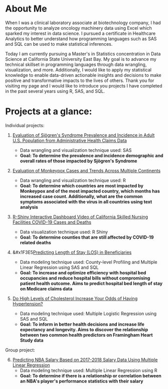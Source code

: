 # About Me

When I was a clinical laboratory associate at biotechnology company, I had the opportunity to analyze oncology machinery data using Excel which sparked my interest in data science.
I pursued a certificate in Healthcare Analytics to better understand how programming languages such as SAS and SQL can be used to make statistical inferences.

Today I am currently pursuing a Master's in Statistics concentration in Data Science at California State University East Bay. My goal is to advance my technical skillset in programming languages through data wrangling, visualization, and more. Additionally, I would like to apply my statistical knowledge to enable data-driven actionable insights and decisions to make positive and transformative impacts to the lives of others. Thank you for visiting my page and I would like to introduce you projects I have completed in the past several years using R, SAS, and SQL.

# Projects at a glance:

Individual projects:

1. [Evaluation of Sjögren's Syndrome Prevalence and Incidence in Adult U.S. Population from Administrative Health Claims Data](https://www.github.com/ihnguyen/sjogren)
   - Data wrangling and visualization technique used: SAS
   - **Goal: To determine the prevalence and incidence demographic and overall rates of those impacted by Sjögren's Syndrome**

2. [Evaluation of Monkeypox Cases and Trends Across Multiple Continents](https://www.github.com/ihnguyen/monkeypox)
   - Data wrangling and visualization technique used: R
   - **Goal: To determine which countries are most impacted by Monkeypox and of the most impacted country, which months has increased case count. Additionally, what are the common symptoms associated with the virus in all countries using text analysis**

3. [R-Shiny Interactive Dashboard Video of California Skilled Nursing Facilities COVID-19 Cases and Deaths](https://www.youtube.com/watch?v=78uA3t3osOA)
   - Data visualization technique used: R Shiny
   - **Goal: To determine counties that are still affected by COVID-19 related deaths**

4. &#x1F3E5[Predicting Length of Stay (LOS) in Beneficiaries](https://github.com/ihnguyen/SAS_Project2)
   - Data modeling technique used: County-level Profiling and Multiple Linear Regression using SAS and SQL
   - **Goal: To increase and optimize efficiency with hospital bed occupancies and reduce hospital bills without compromising patient health outcome. Aims to predict hospital bed length of stay on Medicare claims data**

5. [Do High Levels of Cholesterol Increase Your Odds of Having Hypertension?](https://github.com/ihnguyen/SAS_Project)
   - Data modeling technique used: Multiple Logistic Regression using SAS and SQL
   -  **Goal: To inform in better health decisions and increase life expectancy and longevity. Aims to discover the relationship between two common health predictors on Framingham Heart Study data**

Group project:

6. [Predicting NBA Salary Based on 2017-2018 Salary Data Using Multiple Linear Regression](https://github.com/ihnguyen/NBASalary)
   - Data modeling technique used: Multiple Linear Regression using R
   -  **Goal: To determine if there is a relationship or correlation between an NBA's player's performance statistics with their salary**





